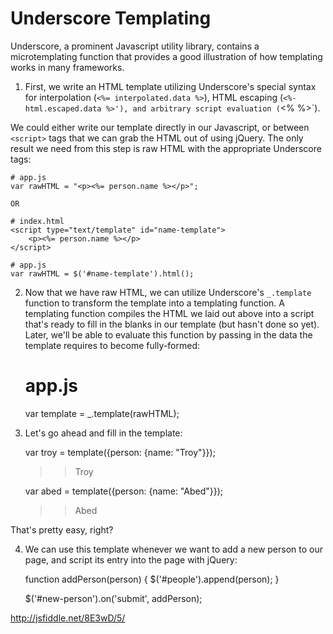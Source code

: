 # Underscore Templating

Underscore, a prominent Javascript utility library, contains a microtemplating function that provides a good illustration of how templating works in many frameworks.

1) First, we write an HTML template utilizing Underscore's special syntax for interpolation (`<%= interpolated.data %>`), HTML escaping (`<%- html.escaped.data %>'), and arbitrary script evaluation (`<% %>`).

We could either write our template directly in our Javascript, or between `<script>` tags that we can grab the HTML out of using jQuery. The only result we need from this step is raw HTML with the appropriate Underscore tags:

	# app.js
	var rawHTML = "<p><%= person.name %></p>";
	
	OR
	
	# index.html
	<script type="text/template" id="name-template">
		<p><%= person.name %></p>
	</script> 
	
	# app.js
	var rawHTML = $('#name-template').html();
	
2) Now that we have raw HTML, we can utilize Underscore's `_.template` function to transform the template into a templating function. A templating function compiles the HTML we laid out above into a script that's ready to fill in the blanks in our template (but hasn't done so yet). Later, we'll be able to evaluate this function by passing in the data the template requires to become fully-formed:

	# app.js
	var template = _.template(rawHTML);
	
3) Let's go ahead and fill in the template:

	var troy = template({person: {name: "Troy"}});
	>> <p>Troy</p>
	
	var abed = template({person: {name: "Abed"}});
	>> <p>Abed</p>
	
That's pretty easy, right? 

4) We can use this template whenever we want to add a new person to our page, and script its entry into the page with jQuery:

	function addPerson(person) {
		$('#people').append(person);
	}
	
	$('#new-person').on('submit', addPerson);

http://jsfiddle.net/8E3wD/5/